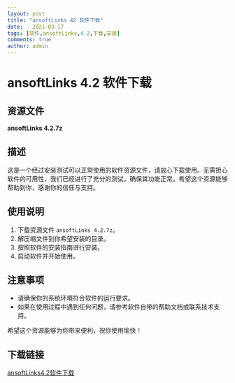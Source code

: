 ```yaml
---
layout: post
title: "ansoftLinks 42 软件下载"
date:   2021-03-17
tags: [软件,ansoftLinks,4.2,下载,安装]
comments: true
author: admin
---
```

# ansoftLinks 4.2 软件下载

## 资源文件

**ansoftLinks 4.2.7z**

## 描述

这是一个经过安装测试可以正常使用的软件资源文件，请放心下载使用。无需担心软件的可用性，我们已经进行了充分的测试，确保其功能正常。希望这个资源能够帮助到你，感谢你的信任与支持。

## 使用说明

1. 下载资源文件 `ansoftLinks 4.2.7z`。
2. 解压缩文件到你希望安装的目录。
3. 按照软件的安装指南进行安装。
4. 启动软件并开始使用。

## 注意事项

- 请确保你的系统环境符合软件的运行要求。
- 如果在使用过程中遇到任何问题，请参考软件自带的帮助文档或联系技术支持。

希望这个资源能够为你带来便利，祝你使用愉快！

## 下载链接

[ansoftLinks4.2软件下载](https://pan.quark.cn/s/004d0b102cac)